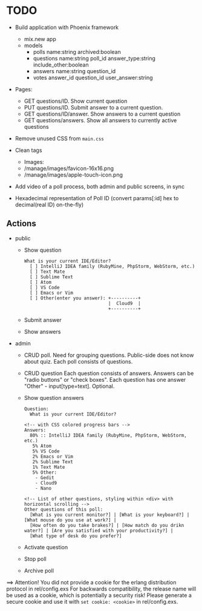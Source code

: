 # TODO

- Build application with Phoenix framework
  * mix.new app
  * models
    - polls     name:string archived:boolean
    - questions name:string poll_id     answer_type:string include_other:boolean
    - answers   name:string question_id
    - votes     answer_id   question_id user_answer:string

- Pages:

    * GET questions/ID. Show current question
    * PUT questions/ID. Submit answer to a current question.
    * GET questions/ID/answer. Show answers to a current question
    * GET questions/answers. Show all answers to currently active questions

- Remove unused CSS from `main.css`
- Clean <meta> tags
  * Images:
  * /manage/images/favicon-16x16.png
  * /manage/images/apple-touch-icon.png
- Add video of a poll process, both admin and public screens, in sync
- Hexadecimal representation of Poll ID (convert params[:id] hex to decimal(real ID) on-the-fly)

## Actions
- public
  * Show question

    ```example
    What is your current IDE/Editor?
      [ ] IntelliJ IDEA family (RubyMine, PhpStorm, WebStorm, etc.)
      [ ] Text Mate
      [ ] Sublime Text
      [ ] Atom
      [ ] VS Code
      [ ] Emacs or Vim
      [ ] Other(enter you answer): +----------+
                                   |  Cloud9  |
                                   +----------+
    ```

  * Submit answer
  * Show answers
- admin
  * CRUD poll. Need for grouping questions. Public-side does not know about quiz.
    Each poll consists of questions.
  * CRUD question
    Each question consists of answers.
    Answers can be "radio buttons" or "check boxes".
    Each question has one answer "Other" - input[type=text]. Optional.
  * Show question answers

    ```example
    Question:
      What is your current IDE/Editor?

    <!-- with CSS colored progress bars -->
    Answers:
      80% :: IntelliJ IDEA family (RubyMine, PhpStorm, WebStorm, etc.)
       5% Atom
       5% VS Code
       2% Emacs or Vim
       2% Sublime Text
       1% Text Mate
       5% Other:
        - Gedit
        - Cloud9
        - Nano

    <!-- List of other questions, styling within <div> with horizontal scrolling -->
    Other questions of this poll:
      [What is you current monitor?] | [What is your keyboard?] | [What mouse do you use at work?] |
      [How often do you take brakes?] | [How match do you drikn water?] | [Are you satisfied with your productivity?] |
      [What type of desk do you prefer?]
    ```

  * Activate question
  * Stop poll
  * Archive poll

==> Attention! You did not provide a cookie for the erlang distribution protocol in rel/config.exs
For backwards compatibility, the release name will be used as a cookie, which is potentially a security risk!
Please generate a secure cookie and use it with `set cookie: <cookie>` in rel/config.exs.
